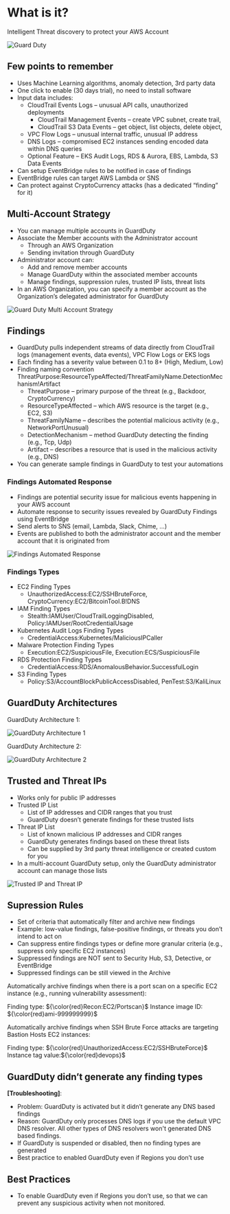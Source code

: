 # What is it?

Intelligent Threat discovery to protect your AWS Account

![Guard Duty](./guard_duty.png)

## Few points to remember

- Uses Machine Learning algorithms, anomaly detection, 3rd party data
- One click to enable (30 days trial), no need to install software
- Input data includes:
  - CloudTrail Events Logs – unusual API calls, unauthorized deployments
    - CloudTrail Management Events – create VPC subnet, create trail,
    - CloudTrail S3 Data Events – get object, list objects, delete object,
  - VPC Flow Logs – unusual internal traffic, unusual IP address
  - DNS Logs – compromised EC2 instances sending encoded data within DNS queries
  - Optional Feature – EKS Audit Logs, RDS & Aurora, EBS, Lambda, S3 Data Events
- Can setup EventBridge rules to be notified in case of findings
- EventBridge rules can target AWS Lambda or SNS
- Can protect against CryptoCurrency attacks (has a dedicated “finding” for it)

## Multi-Account Strategy

- You can manage multiple accounts in GuardDuty
- Associate the Member accounts with the Administrator account
  - Through an AWS Organization
  - Sending invitation through GuardDuty
- Administrator account can:
  - Add and remove member accounts
  - Manage GuardDuty within the associated member accounts
  - Manage findings, suppression rules, trusted IP lists, threat lists
- In an AWS Organization, you can specify a member account as the
Organization’s delegated administrator for GuardDuty

![Guard Duty Multi Account Strategy](./guard_duty_multi_account_strategy.png)

## Findings

- GuardDuty pulls independent streams of data directly from CloudTrail logs (management events, data events), VPC Flow Logs or EKS logs
- Each finding has a severity value between 0.1 to 8+ (High, Medium, Low)
- Finding naming convention ThreatPurpose:ResourceTypeAffected/ThreatFamilyName.DetectionMechanism!Artifact
  - ThreatPurpose – primary purpose of the threat (e.g., Backdoor, CryptoCurrency)
  - ResourceTypeAffected – which AWS resource is the target (e.g., EC2, S3)
  - ThreatFamilyName – describes the potential malicious activity (e.g., NetworkPortUnusual)
  - DetectionMechanism – method GuardDuty detecting the finding (e.g., Tcp, Udp)
  - Artifact – describes a resource that is used in the malicious activity (e.g., DNS)
- You can generate sample findings in GuardDuty to test your automations

### Findings Automated Response

- Findings are potential security issue for malicious events happening in your AWS account
- Automate response to security issues revealed by GuardDuty Findings using EventBridge
- Send alerts to SNS (email, Lambda, Slack, Chime, …)
- Events are published to both the administrator account and the member account that it is originated from

![Findings Automated Response](./guard_duty_findings_automated.png)

### Findings Types

- EC2 Finding Types
  - UnauthorizedAccess:EC2/SSHBruteForce, CryptoCurrency:EC2/BitcoinTool.B!DNS
- IAM Finding Types
  - Stealth:IAMUser/CloudTrailLoggingDisabled, Policy:IAMUser/RootCredentialUsage
- Kubernetes Audit Logs Finding Types
  - CredentialAccess:Kubernetes/MaliciousIPCaller
- Malware Protection Finding Types
  - Execution:EC2/SuspiciousFile, Execution:ECS/SuspiciousFile
- RDS Protection Finding Types
  - CredentialAccess:RDS/AnomalousBehavior.SuccessfulLogin
- S3 Finding Types
  - Policy:S3/AccountBlockPublicAccessDisabled, PenTest:S3/KaliLinux

## GuardDuty Architectures

GuardDuty Architecture 1:

![GuardDuty Architecture 1](./guard_duty_architectures_1.png)

GuardDuty Architecture 2:

![GuardDuty Architecture 2](./guard_duty_architectures_2.png)

## Trusted and Threat IPs

- Works only for public IP addresses
- Trusted IP List
  - List of IP addresses and CIDR ranges that you trust
  - GuardDuty doesn’t generate findings for these trusted lists
- Threat IP List
  - List of known malicious IP addresses and CIDR ranges
  - GuardDuty generates findings based on these threat lists
  - Can be supplied by 3rd party threat intelligence or created custom for you
- In a multi-account GuardDuty setup, only the GuardDuty administrator account can manage those lists

![Trusted IP and Threat IP](./gurad_duty_trusted_ip_threat_ip.png)

## Supression Rules

- Set of criteria that automatically filter and archive new findings
- Example: low-value findings, false-positive findings, or threats you don’t intend to act on
- Can suppress entire findings types or define more granular criteria (e.g., suppress only specific EC2 instances)
- Suppressed findings are NOT sent to Security Hub, S3, Detective, or EventBridge
- Suppressed findings can be still viewed in the Archive

Automatically archive findings when there is a port scan on a specific EC2 instance (e.g., running vulnerability assessment):

Finding type: ${\color{red}Recon:EC2/Portscan}$ Instance image ID: ${\color{red}ami-999999999}$

Automatically archive findings when SSH Brute Force attacks are targeting Bastion Hosts EC2 instances:

Finding type: ${\color{red}UnauthorizedAccess:EC2/SSHBruteForce}$ Instance tag value:${\color{red}devops}$

## GuardDuty didn’t generate any finding types

**[Troubleshooting]**:

- Problem: GuardDuty is activated but it didn’t generate any DNS based findings
- Reason: GuardDuty only processes DNS logs if you use the default VPC DNS resolver. All other types of DNS resolvers won't generated DNS based findings.
- If GuardDuty is suspended or disabled, then no finding types are generated
- Best practice to enabled GuardDuty even if Regions you don’t use

## Best Practices

- To enable GuardDuty even if Regions you don’t use, so that we can prevent any suspicious activity when not monitored.
